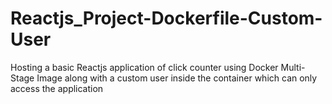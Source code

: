 # Reactjs_Project-Dockerfile-Custom-User
Hosting a basic Reactjs application of click counter using Docker Multi-Stage Image along with a custom user inside the container which can only access the application
